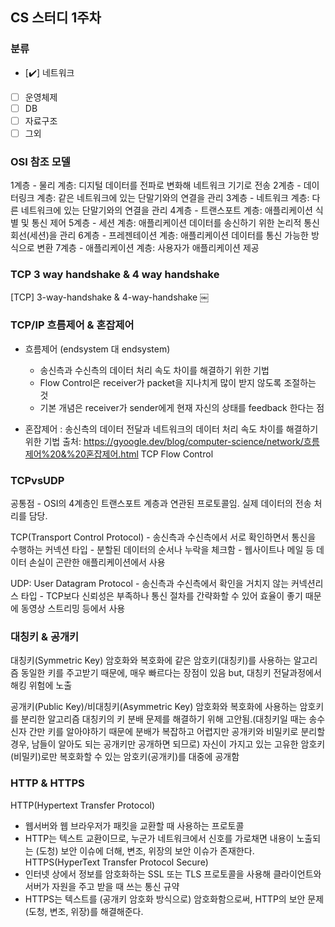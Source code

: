 ## CS 스터디 1주차
### 분류
- [✔️] 네트워크
- [ ] 운영체제
- [ ] DB
- [ ] 자료구조
- [ ] 그외

### OSI 참조 모델
1계층 - 물리 계층: 디지털 데이터를 전파로 변화해 네트워크 기기로 전송
2계층 - 데이터링크 계층: 같은 네트워크에 있는 단말기와의 연결을 관리
3계층 - 네트워크 계층: 다른 네트워크에 있는 단말기와의 연결을 관리
4계층 - 트랜스포트 계층: 애플리케이션 식별 및 통신 제어
5계층 - 세션 계층: 애플리케이션 데이터를 송신하기 위한 논리적 통신 회선(세션)을 관리
6계층 - 프레젠테이션 계층: 애플리케이션 데이터를 통신 가능한 방식으로 변환
7계층 - 애플리케이션 계층: 사용자가 애플리케이션 제공


### TCP 3 way handshake & 4 way handshake
[TCP] 3-way-handshake & 4-way-handshake
￼

### TCP/IP 흐름제어 & 혼잡제어
- 흐름제어 (endsystem 대 endsystem)
    * 송신측과 수신측의 데이터 처리 속도 차이를 해결하기 위한 기법
    * Flow Control은 receiver가 packet을 지나치게 많이 받지 않도록 조절하는 것
    * 기본 개념은 receiver가 sender에게 현재 자신의 상태를 feedback 한다는 점 

- 혼잡제어 : 송신측의 데이터 전달과 네트워크의 데이터 처리 속도 차이를 해결하기 위한 기법
 출처: https://gyoogle.dev/blog/computer-science/network/흐름제어%20&%20혼잡제어.html
TCP Flow Control

### TCPvsUDP
공통점 
    - OSI의 4계층인 트랜스포트 계층과 연관된 프로토콜임. 실제 데이터의 전송 처리를 담당.

TCP(Transport Control Protocol)
    - 송신측과 수신측에서 서로 확인하면서 통신을 수행하는 커넥션 타입
    - 분할된 데이터의 순서나 누락을 체크함
    - 웹사이트나 메일 등 데이터 손실이 곤란한 애플리케이션에서 사용
		

UDP: User Datagram Protocol
    - 송신측과 수신측에서 확인을 거치지 않는 커넥션리스 타입
    - TCP보다 신뢰성은 부족하나 통신 절차를 간략화할 수 있어 효율이 좋기 때문에 동영상 스트리밍 등에서 사용
	


### 대칭키 & 공개키
대칭키(Symmetric Key)
암호화와 복호화에 같은 암호키(대칭키)를 사용하는 알고리즘
동일한 키를 주고받기 때문에, 매우 빠르다는 장점이 있음
but, 대칭키 전달과정에서 해킹 위험에 노출

공개키(Public Key)/비대칭키(Asymmetric Key)
암호화와 복호화에 사용하는 암호키를 분리한 알고리즘
대칭키의 키 분배 문제를 해결하기 위해 고안됨.(대칭키일 때는 송수신자 간만 키를 알아야하기 때문에 분배가 복잡하고 어렵지만 공개키와 비밀키로 분리할 경우, 남들이 알아도 되는 공개키만 공개하면 되므로)
자신이 가지고 있는 고유한 암호키(비밀키)로만 복호화할 수 있는 암호키(공개키)를 대중에 공개함


### HTTP & HTTPS
HTTP(Hypertext Transfer Protocol)
* 웹서버와 웹 브라우저가 패킷을 교환할 때 사용하는 프로토콜
* HTTP는 텍스트 교환이므로, 누군가 네트워크에서 신호를 가로채면 내용이 노출되는 (도청) 보안 이슈에 더해, 변조, 위장의 보안 이슈가 존재한다.
HTTPS(HyperText Transfer Protocol Secure)
* 인터넷 상에서 정보를 암호화하는 SSL 또는 TLS  프로토콜을 사용해 클라이언트와 서버가 자원을 주고 받을 때 쓰는 통신 규약
* HTTPS는 텍스트를 (공개키 암호화 방식으로) 암호화함으로써, HTTP의 보안 문제(도청, 변조, 위장)를 해결해준다.

